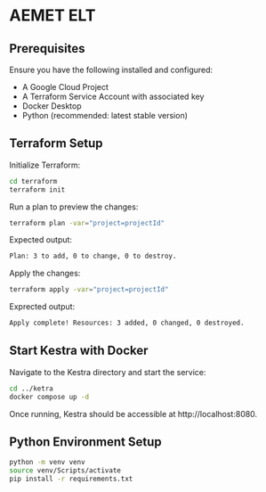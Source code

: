 # AEMET ELT

## Prerequisites

Ensure you have the following installed and configured:

- A Google Cloud Project  
- A Terraform Service Account with associated key  
- Docker Desktop  
- Python (recommended: latest stable version)

## Terraform Setup

Initialize Terraform: 
```sh
cd terraform
terraform init
```
Run a plan to preview the changes:
```sh
terraform plan -var="project=projectId"
```
Expected output:
```sh
Plan: 3 to add, 0 to change, 0 to destroy.
```

Apply the changes:
```sh
terraform apply -var="project=projectId"
```
Exprected output:
```sh
Apply complete! Resources: 3 added, 0 changed, 0 destroyed.
```

## Start Kestra with Docker
Navigate to the Kestra directory and start the service:
```sh
cd ../ketra
docker compose up -d
```
Once running, Kestra should be accessible at http://localhost:8080.

## Python Environment Setup
```sh
python -m venv venv
source venv/Scripts/activate
pip install -r requirements.txt
```

